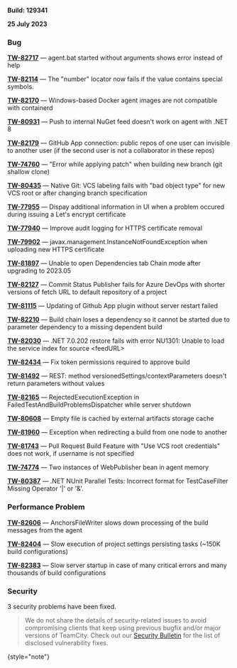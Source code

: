 [//]: # (title: TeamCity 2023.05.2 Release Notes)
[//]: # (auxiliary-id: TeamCity 2023.05.2 Release Notes)

__Build: 129341__

__25 July 2023__


<!--project: TeamCity Fix versions: {2023.05.2 (129341)} #Fixed visible to: {All Users} -{Trunk issue}-->


### Bug

**[TW-82717](https://youtrack.jetbrains.com/issue/TW-82717/agent.bat-started-without-arguments-shows-error-instead-of-help)** — agent.bat started without arguments shows error instead of help

**[TW-82114](https://youtrack.jetbrains.com/issue/TW-82114/The-number-locator-now-fails-if-the-value-contains-special-symbols.)** — The "number" locator now fails if the value contains special symbols.

**[TW-82170](https://youtrack.jetbrains.com/issue/TW-82170/Windows-based-Docker-agent-images-are-not-compatible-with-containerd)** — Windows-based Docker agent images are not compatible with containerd

**[TW-80931](https://youtrack.jetbrains.com/issue/TW-80931/Push-to-internal-NuGet-feed-doesnt-work-on-agent-with-.NET-8)** — Push to internal NuGet feed doesn't work on agent with .NET 8

**[TW-82179](https://youtrack.jetbrains.com/issue/TW-82179/GitHub-App-connection-public-repos-of-one-user-can-invisible-to-another-user-if-the-second-user-is-not-a-collaborator-in-these)** — GitHub App connection: public repos of one user can invisible to another user (if the second user is not a collaborator in these repos)

**[TW-74760](https://youtrack.jetbrains.com/issue/TW-74760/Error-while-applying-patch-when-building-new-branch-git-shallow-clone)** — "Error while applying patch" when building new branch (git shallow clone)

**[TW-80435](https://youtrack.jetbrains.com/issue/TW-80435/Native-Git-VCS-labeling-fails-with-bad-object-type-for-new-VCS-root-or-after-changing-branch-specification)** — Native Git: VCS labeling fails with "bad object type" for new VCS root or after changing branch specification

**[TW-77955](https://youtrack.jetbrains.com/issue/TW-77955/Dispay-additional-information-in-UI-when-a-problem-occured-during-issuing-a-Lets-encrypt-certificate)** — Dispay additional information in UI when a problem occured during issuing a Let's encrypt certificate

**[TW-77940](https://youtrack.jetbrains.com/issue/TW-77940/Improve-audit-logging-for-HTTPS-certificate-removal)** — Improve audit logging for HTTPS certificate removal

**[TW-79902](https://youtrack.jetbrains.com/issue/TW-79902/javax.management.InstanceNotFoundException-when-uploading-new-HTTPS-certificate)** — javax.management.InstanceNotFoundException when uploading new HTTPS certificate

**[TW-81897](https://youtrack.jetbrains.com/issue/TW-81897/Unable-to-open-Dependencies-tab-Chain-mode-after-upgrading-to-2023.05)** — Unable to open Dependencies tab Chain mode after upgrading to 2023.05

**[TW-82127](https://youtrack.jetbrains.com/issue/TW-82127/Commit-Status-Publisher-fails-for-Azure-DevOps-with-shorter-versions-of-fetch-URL-to-default-repository-of-a-project)** — Commit Status Publisher fails for Azure DevOps with shorter versions of fetch URL to default repository of a project

**[TW-81115](https://youtrack.jetbrains.com/issue/TW-81115/Updating-of-Github-App-plugin-without-server-restart-failed)** — Updating of Github App plugin without server restart failed

**[TW-82210](https://youtrack.jetbrains.com/issue/TW-82210/Build-chain-loses-a-dependency-so-it-cannot-be-started-due-to-parameter-dependency-to-a-missing-dependent-build)** — Build chain loses a dependency so it cannot be started due to parameter dependency to a missing dependent build

**[TW-82030](https://youtrack.jetbrains.com/issue/TW-82030/.NET-7.0.202-restore-fails-with-error-NU1301-Unable-to-load-the-service-index-for-source-feedURL)** — .NET 7.0.202 restore fails with error NU1301: Unable to load the service index for source &lt;feedURL>

**[TW-82434](https://youtrack.jetbrains.com/issue/TW-82434/Fix-token-permissions-required-to-approve-build)** — Fix token permissions required to approve build

**[TW-81492](https://youtrack.jetbrains.com/issue/TW-81492/REST-method-versionedSettings-contextParameters-doesnt-return-parameters-without-values)** — REST: method versionedSettings/contextParameters doesn't return parameters without values

**[TW-82165](https://youtrack.jetbrains.com/issue/TW-82165/RejectedExecutionException-in-FailedTestAndBuildProblemsDispatcher-while-server-shutdown)** — RejectedExecutionException in FailedTestAndBuildProblemsDispatcher while server shutdown

**[TW-80608](https://youtrack.jetbrains.com/issue/TW-80608/Empty-file-is-cached-by-external-artifacts-storage-cache)** — Empty file is cached by external artifacts storage cache

**[TW-81960](https://youtrack.jetbrains.com/issue/TW-81960/Exception-when-redirecting-a-build-from-one-node-to-another)** — Exception when redirecting a build from one node to another

**[TW-81743](https://youtrack.jetbrains.com/issue/TW-81743/Pull-Request-Build-Feature-with-Use-VCS-root-credentials-does-not-work-if-username-is-not-specified)** — Pull Request Build Feature with "Use VCS root credentials" does not work, if username is not specified

**[TW-74774](https://youtrack.jetbrains.com/issue/TW-74774/Two-instances-of-WebPublisher-bean-in-agent-memory)** — Two instances of WebPublisher bean in agent memory

**[TW-80387](https://youtrack.jetbrains.com/issue/TW-80387/.NET-NUnit-Parallel-Tests-Incorrect-format-for-TestCaseFilter-Missing-Operator-or-.)** — .NET NUnit Parallel Tests: Incorrect format for TestCaseFilter Missing Operator '|' or '&'.


### Performance Problem

**[TW-82606](https://youtrack.jetbrains.com/issue/TW-82606/AnchorsFileWriter-slows-down-processing-of-the-build-messages-from-the-agent)** — AnchorsFileWriter slows down processing of the build messages from the agent

**[TW-82404](https://youtrack.jetbrains.com/issue/TW-82404/Slow-execution-of-project-settings-persisting-tasks-150K-build-configurations)** — Slow execution of project settings persisting tasks (~150K build configurations)

**[TW-82383](https://youtrack.jetbrains.com/issue/TW-82383/Slow-server-startup-in-case-of-many-critical-errors-and-many-thousands-of-build-configurations)** — Slow server startup in case of many critical errors and many thousands of build configurations


<!--project: TeamCity Fix versions: {2023.05.2 (129341)} #Fixed #{Security Problem}  -{Trunk issue}-->

### Security

3 security problems have been fixed.

> We do not share the details of security-related issues to avoid compromising clients that keep using previous bugfix and/or major versions of TeamCity. Check out our [Security Bulletin](https://www.jetbrains.com/privacy-security/issues-fixed/?product=TeamCity&version=2023.05.2) for the list of disclosed vulnerability fixes.
>
{style="note"}

